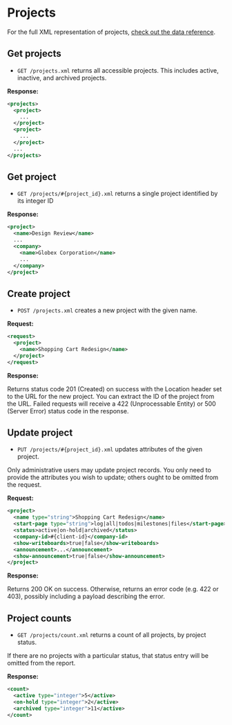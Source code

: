 Projects
========

For the full XML representation of projects, [check out the data reference](https://github.com/37signals/basecamp-classic-api/blob/master/sections/data_reference.md#project).

Get projects
------------

* `GET /projects.xml` returns all accessible projects. This includes active, inactive, and archived projects.

**Response:**

``` xml
<projects>
  <project>
    ...
  </project>
  <project>
    ...
  </project>
  ...
</projects>

```


Get project
-----------

* `GET /projects/#{project_id}.xml` returns a single project identified by its integer ID

**Response:**

``` xml
<project>
  <name>Design Review</name>
  ...
  <company>
    <name>Globex Corporation</name>
    ...
  </company>
</project>

```


Create project
--------------

* `POST /projects.xml` creates a new project with the given name.

**Request:**

``` xml
<request>
  <project>
    <name>Shopping Cart Redesign</name>
  </project>
</request>
```


**Response:**

Returns status code 201 (Created) on success with the Location header set to the URL for the new project. You can extract the ID of the project from the URL. Failed requests will receive a 422 (Unprocessable Entity) or 500 (Server Error) status code in the response.


Update project
--------------

* `PUT /projects/#{project_id}.xml` updates attributes of the given project. 

Only administrative users may update project records. You only need to provide the attributes you wish to update; others ought to be omitted from the request.

**Request:**

``` xml
<project>
  <name type="string">Shopping Cart Redesign</name>
  <start-page type="string">log|all|todos|milestones|files</start-page>
  <status>active|on-hold|archived</status>
  <company-id>#{client-id}</company-id>
  <show-writeboards>true|false</show-writeboards>
  <announcement>...</announcement>
  <show-announcement>true|false</show-announcement>
</project>
```


**Response:**

Returns 200 OK on success. Otherwise, returns an error code (e.g. 422 or 403), possibly including a payload describing the error.


Project counts
--------------

* `GET /projects/count.xml` returns a count of all projects, by project status.

If there are no projects with a particular status, that status entry will be omitted from the report.

**Response:**

``` xml
<count>
  <active type="integer">5</active>
  <on-hold type="integer">2</active>
  <archived type="integer">11</active>
</count>
```
